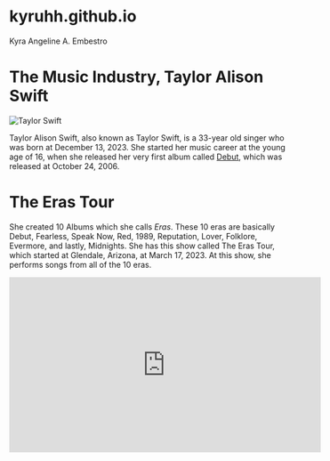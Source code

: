 # kyruhh.github.io
Kyra Angeline A. Embestro

# The Music Industry, Taylor Alison Swift
![Taylor Swift](https://media-cldnry.s-nbcnews.com/image/upload/t_fit-1500w,f_auto,q_auto:best/rockcms/2023-06/230625-taylor-swift-jm-1236-4fb80d.jpg)

Taylor Alison Swift, also known as Taylor Swift, is a 33-year old singer who was born at December 13, 2023. She started her music career at the young age of 16, when she released her very first album called [Debut](https://open.spotify.com/album/5eyZZoQEFQWRHkV2xgAeBw?si=sn_EPjX2TrmWWWldPfHB6g), which was released at October 24, 2006. 

# The Eras Tour
She created 10 Albums which she calls *Eras*. These 10 eras are basically Debut, Fearless, Speak Now, Red, 1989, Reputation, Lover, Folklore, Evermore, and lastly, Midnights. She has this show called The Eras Tour, which started at Glendale, Arizona, at March 17, 2023. At this show, she performs songs from all of the 10 eras.
<iframe width="560" height="315" src="https://www.youtube.com/embed/qdk01wkzKzo?si=WgxFb78YD51iznW6" title="YouTube video player" frameborder="0" allow="accelerometer; autoplay; clipboard-write; encrypted-media; gyroscope; picture-in-picture; web-share" allowfullscreen></iframe>

